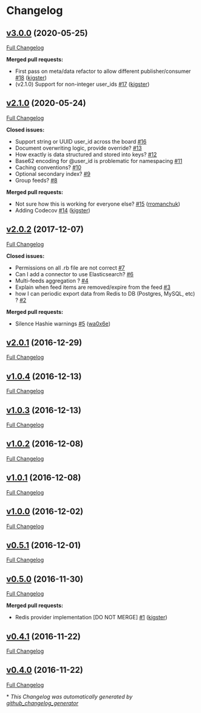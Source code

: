 # Changelog

## [v3.0.0](https://github.com/kigster/simple-feed/tree/v3.0.0) (2020-05-25)

[Full Changelog](https://github.com/kigster/simple-feed/compare/v2.1.0...v3.0.0)

**Merged pull requests:**

- First pass on meta/data refactor to allow different publisher/consumer [\#18](https://github.com/kigster/simple-feed/pull/18) ([kigster](https://github.com/kigster))
- \(v2.1.0\) Support for non-integer user\_ids [\#17](https://github.com/kigster/simple-feed/pull/17) ([kigster](https://github.com/kigster))

## [v2.1.0](https://github.com/kigster/simple-feed/tree/v2.1.0) (2020-05-24)

[Full Changelog](https://github.com/kigster/simple-feed/compare/v2.0.2...v2.1.0)

**Closed issues:**

- Support string or UUID user\_id across the board [\#16](https://github.com/kigster/simple-feed/issues/16)
- Document overwriting logic, provide override? [\#13](https://github.com/kigster/simple-feed/issues/13)
- How exactly is data structured and stored into keys? [\#12](https://github.com/kigster/simple-feed/issues/12)
- Base62 encoding for @user\_id is problematic for namespacing [\#11](https://github.com/kigster/simple-feed/issues/11)
- Caching conventions? [\#10](https://github.com/kigster/simple-feed/issues/10)
- Optional secondary index? [\#9](https://github.com/kigster/simple-feed/issues/9)
- Group feeds? [\#8](https://github.com/kigster/simple-feed/issues/8)

**Merged pull requests:**

- Not sure how this is working for everyone else? [\#15](https://github.com/kigster/simple-feed/pull/15) ([rromanchuk](https://github.com/rromanchuk))
- Adding Codecov [\#14](https://github.com/kigster/simple-feed/pull/14) ([kigster](https://github.com/kigster))

## [v2.0.2](https://github.com/kigster/simple-feed/tree/v2.0.2) (2017-12-07)

[Full Changelog](https://github.com/kigster/simple-feed/compare/v2.0.1...v2.0.2)

**Closed issues:**

- Permissions on all .rb file are not correct [\#7](https://github.com/kigster/simple-feed/issues/7)
- Can I add a connector to use Elasticsearch? [\#6](https://github.com/kigster/simple-feed/issues/6)
- Multi-feeds aggregation ? [\#4](https://github.com/kigster/simple-feed/issues/4)
- Explain when feed items are removed/expire from the feed [\#3](https://github.com/kigster/simple-feed/issues/3)
- how I can periodic export data from Redis to DB \(Postgres, MySQL, etc\) ? [\#2](https://github.com/kigster/simple-feed/issues/2)

**Merged pull requests:**

- Silence Hashie warnings [\#5](https://github.com/kigster/simple-feed/pull/5) ([wa0x6e](https://github.com/wa0x6e))

## [v2.0.1](https://github.com/kigster/simple-feed/tree/v2.0.1) (2016-12-29)

[Full Changelog](https://github.com/kigster/simple-feed/compare/v1.0.4...v2.0.1)

## [v1.0.4](https://github.com/kigster/simple-feed/tree/v1.0.4) (2016-12-13)

[Full Changelog](https://github.com/kigster/simple-feed/compare/v1.0.3...v1.0.4)

## [v1.0.3](https://github.com/kigster/simple-feed/tree/v1.0.3) (2016-12-13)

[Full Changelog](https://github.com/kigster/simple-feed/compare/v1.0.2...v1.0.3)

## [v1.0.2](https://github.com/kigster/simple-feed/tree/v1.0.2) (2016-12-08)

[Full Changelog](https://github.com/kigster/simple-feed/compare/v1.0.1...v1.0.2)

## [v1.0.1](https://github.com/kigster/simple-feed/tree/v1.0.1) (2016-12-08)

[Full Changelog](https://github.com/kigster/simple-feed/compare/v1.0.0...v1.0.1)

## [v1.0.0](https://github.com/kigster/simple-feed/tree/v1.0.0) (2016-12-02)

[Full Changelog](https://github.com/kigster/simple-feed/compare/v0.5.1...v1.0.0)

## [v0.5.1](https://github.com/kigster/simple-feed/tree/v0.5.1) (2016-12-01)

[Full Changelog](https://github.com/kigster/simple-feed/compare/v0.5.0...v0.5.1)

## [v0.5.0](https://github.com/kigster/simple-feed/tree/v0.5.0) (2016-11-30)

[Full Changelog](https://github.com/kigster/simple-feed/compare/v0.4.1...v0.5.0)

**Merged pull requests:**

- Redis provider implementation \[DO NOT MERGE\] [\#1](https://github.com/kigster/simple-feed/pull/1) ([kigster](https://github.com/kigster))

## [v0.4.1](https://github.com/kigster/simple-feed/tree/v0.4.1) (2016-11-22)

[Full Changelog](https://github.com/kigster/simple-feed/compare/v0.4.0...v0.4.1)

## [v0.4.0](https://github.com/kigster/simple-feed/tree/v0.4.0) (2016-11-22)

[Full Changelog](https://github.com/kigster/simple-feed/compare/1255221c85540264be91293f2927ddf5a9754dd1...v0.4.0)



\* *This Changelog was automatically generated by [github_changelog_generator](https://github.com/github-changelog-generator/github-changelog-generator)*

